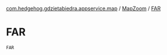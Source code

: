 [com.hedgehog.gdzietabiedra.appservice.map](../index.md) / [MapZoom](index.md) / [FAR](./-f-a-r.md)

# FAR

`FAR`